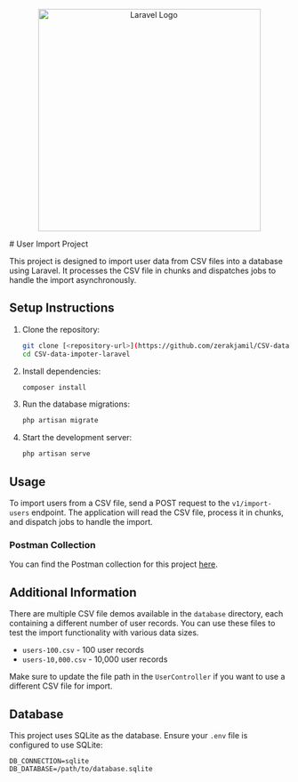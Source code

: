 <p align="center"><a href="https://laravel.com" target="_blank"><img src="https://raw.githubusercontent.com/laravel/art/master/logo-lockup/5%20SVG/2%20CMYK/1%20Full%20Color/laravel-logolockup-cmyk-red.svg" width="400" alt="Laravel Logo"></a></p>
# User Import Project

This project is designed to import user data from CSV files into a database using Laravel. It processes the CSV file in chunks and dispatches jobs to handle the import asynchronously.

## Setup Instructions

1. Clone the repository:
    ```bash
    git clone [<repository-url>](https://github.com/zerakjamil/CSV-data-impoter-laravel.git)
    cd CSV-data-impoter-laravel
    ```

2. Install dependencies:
    ```bash
    composer install
    ```

3. Run the database migrations:
    ```bash
    php artisan migrate
    ```

4. Start the development server:
    ```bash
    php artisan serve
    ```

## Usage

To import users from a CSV file, send a POST request to the `v1/import-users` endpoint. The application will read the CSV file, process it in chunks, and dispatch jobs to handle the import.

### Postman Collection

You can find the Postman collection for this project [here](https://api.postman.com/collections/28087875-2529e734-7502-440d-a5aa-6bdbb587da32?access_key=PMAT-01J3TYK0TVWDP06XV9PWARXVJZ).

## Additional Information

There are multiple CSV file demos available in the `database` directory, each containing a different number of user records. You can use these files to test the import functionality with various data sizes.

- `users-100.csv` - 100 user records
- `users-10,000.csv` - 10,000 user records

Make sure to update the file path in the `UserController` if you want to use a different CSV file for import.

## Database

This project uses SQLite as the database. Ensure your `.env` file is configured to use SQLite:

```env
DB_CONNECTION=sqlite
DB_DATABASE=/path/to/database.sqlite
